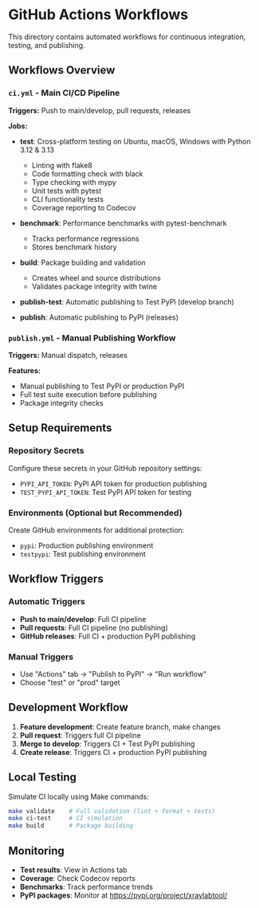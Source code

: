 # GitHub Actions Workflows

This directory contains automated workflows for continuous integration, testing, and publishing.

## Workflows Overview

### `ci.yml` - Main CI/CD Pipeline
**Triggers:** Push to main/develop, pull requests, releases

**Jobs:**
- **test**: Cross-platform testing on Ubuntu, macOS, Windows with Python 3.12 & 3.13
  - Linting with flake8
  - Code formatting check with black
  - Type checking with mypy
  - Unit tests with pytest
  - CLI functionality tests
  - Coverage reporting to Codecov

- **benchmark**: Performance benchmarks with pytest-benchmark
  - Tracks performance regressions
  - Stores benchmark history

- **build**: Package building and validation
  - Creates wheel and source distributions
  - Validates package integrity with twine

- **publish-test**: Automatic publishing to Test PyPI (develop branch)
- **publish**: Automatic publishing to PyPI (releases)

### `publish.yml` - Manual Publishing Workflow
**Triggers:** Manual dispatch, releases

**Features:**
- Manual publishing to Test PyPI or production PyPI
- Full test suite execution before publishing
- Package integrity checks

## Setup Requirements

### Repository Secrets
Configure these secrets in your GitHub repository settings:

- `PYPI_API_TOKEN`: PyPI API token for production publishing
- `TEST_PYPI_API_TOKEN`: Test PyPI API token for testing

### Environments (Optional but Recommended)
Create GitHub environments for additional protection:
- `pypi`: Production publishing environment
- `testpypi`: Test publishing environment

## Workflow Triggers

### Automatic Triggers
- **Push to main/develop**: Full CI pipeline
- **Pull requests**: Full CI pipeline (no publishing)
- **GitHub releases**: Full CI + production PyPI publishing

### Manual Triggers
- Use "Actions" tab → "Publish to PyPI" → "Run workflow"
- Choose "test" or "prod" target

## Development Workflow

1. **Feature development**: Create feature branch, make changes
2. **Pull request**: Triggers full CI pipeline
3. **Merge to develop**: Triggers CI + Test PyPI publishing
4. **Create release**: Triggers CI + production PyPI publishing

## Local Testing

Simulate CI locally using Make commands:
```bash
make validate    # Full validation (lint + format + tests)
make ci-test     # CI simulation
make build       # Package building
```

## Monitoring

- **Test results**: View in Actions tab
- **Coverage**: Check Codecov reports  
- **Benchmarks**: Track performance trends
- **PyPI packages**: Monitor at https://pypi.org/project/xraylabtool/

